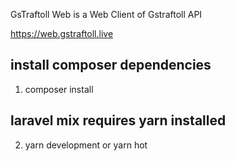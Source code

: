 GsTraftoll Web is a Web Client of Gstraftoll API

https://web.gstraftoll.live

## install composer dependencies
1. composer install

## laravel mix requires yarn installed
2.  yarn development or yarn hot
